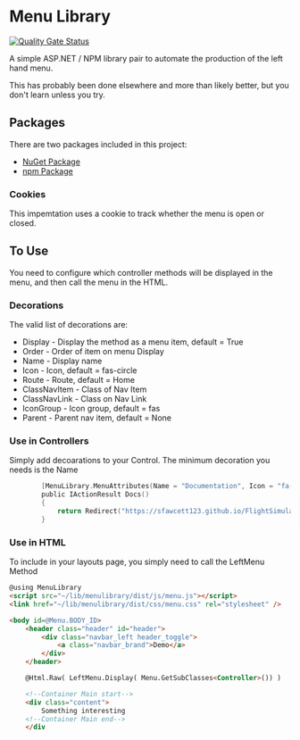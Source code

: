 # Menu Library

[![Quality Gate Status](https://sonarcloud.io/api/project_badges/measure?project=sfawcett123_MenuLibrary&metric=alert_status)](https://sonarcloud.io/summary/new_code?id=sfawcett123_MenuLibrary)

A simple ASP.NET / NPM library pair to automate the production of the left hand menu. 

This has probably been done elsewhere and more than likely better, but you don't learn unless you try.

## Packages
There are two packages included in this project:
- [NuGet Package](https://www.nuget.org/packages/MenuLibrary/)
- [npm Package](https://www.npmjs.com/package/@sfawcett191/menulibrary)

### Cookies
This impemtation uses a cookie to track whether the menu is open or closed.

## To Use
You need to configure which controller methods will be displayed in the menu, and then call the menu in the HTML.

### Decorations
The valid list of decorations are:

-   Display - Display the method as a menu item, default = True 
-   Order - Order of item on menu Display
-   Name  - Display name
-   Icon  - Icon, default = fas-circle 
-   Route - Route, default = Home
-   ClassNavItem  - Class of Nav Item
-   ClassNavLink  - Class on Nav Link
-   IconGroup  - Icon group, default = fas
-   Parent - Parent nav item, default = None
 
### Use in Controllers
Simply add decoarations to your Control. The minimum decoration you needs is the Name

```C
        [MenuLibrary.MenuAttributes(Name = "Documentation", Icon = "fa-book" , Order = 50 )]
        public IActionResult Docs()
        {
            return Redirect("https://sfawcett123.github.io/FlightSimulator/");
        }
```

### Use in HTML
To include in your layouts page, you simply need to call the LeftMenu Method

```html
@using MenuLibrary
<script src="~/lib/menulibrary/dist/js/menu.js"></script>
<link href="~/lib/menulibrary/dist/css/menu.css" rel="stylesheet" />

<body id=@Menu.BODY_ID>
    <header class="header" id="header">
        <div class="navbar_left header_toggle">
            <a class="navbar_brand">Demo</a>
        </div>
    </header>

    @Html.Raw( LeftMenu.Display( Menu.GetSubClasses<Controller>()) )

    <!--Container Main start-->
    <div class="content">
        Something interesting
    <!--Container Main end-->
    </div
```

